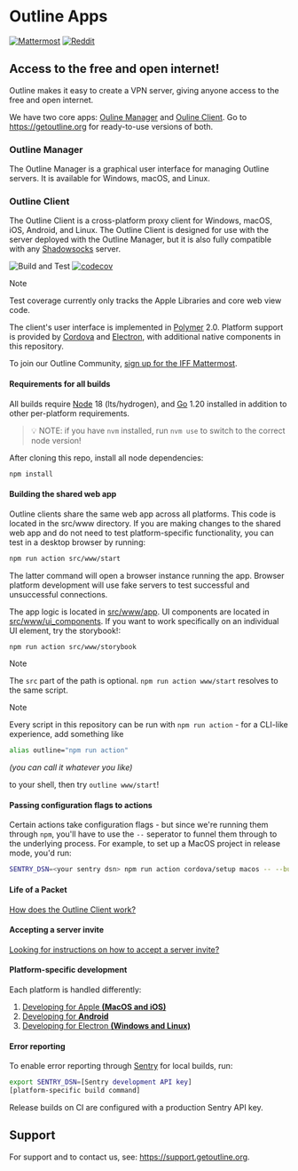# Outline Apps

[![Mattermost](https://badgen.net/badge/Mattermost/Outline%20Community/blue)](https://community.internetfreedomfestival.org/community/channels/outline-community) [![Reddit](https://badgen.net/badge/Reddit/r%2Foutlinevpn/orange)](https://www.reddit.com/r/outlinevpn/)

## Access to the free and open internet!

Outline makes it easy to create a VPN server, giving anyone access to the free and open internet.

We have two core apps: [Ouline Manager](./server_manager) and [Ouline Client](./src). Go to https://getoutline.org for ready-to-use versions of both.

### Outline Manager

The Outline Manager is a graphical user interface for managing Outline servers. It is available for Windows, macOS, and Linux.

### Outline Client

The Outline Client is a cross-platform proxy client for Windows, macOS, iOS, Android, and Linux. The Outline Client is designed for use with the server deployed with the Outline Manager, but it is also fully compatible with any [Shadowsocks](https://shadowsocks.org/) server.

<!--- TODO: Move this detail into its own client folder. -->

![Build and Test](https://github.com/Jigsaw-Code/outline-client/actions/workflows/build_and_test_debug_client.yml/badge.svg?branch=master) [![codecov](https://codecov.io/gh/Jigsaw-Code/outline-client/branch/master/graph/badge.svg?token=gasD8v5tjn)](https://codecov.io/gh/Jigsaw-Code/outline-client)

> [!NOTE]
> Test coverage currently only tracks the Apple Libraries and core web view code.

The client's user interface is implemented in [Polymer](https://www.polymer-project.org/) 2.0. Platform support is provided by [Cordova](https://cordova.apache.org/) and [Electron](https://electronjs.org/), with additional native components in this repository.

To join our Outline Community, [sign up for the IFF Mattermost](https://wiki.digitalrights.community/index.php?title=IFF_Mattermost).

#### Requirements for all builds

All builds require [Node](https://nodejs.org/) 18 (lts/hydrogen), and [Go](https://golang.org/) 1.20 installed in addition to other per-platform requirements.

> 💡 NOTE: if you have `nvm` installed, run `nvm use` to switch to the correct node version!

After cloning this repo, install all node dependencies:

```sh
npm install
```

#### Building the shared web app

Outline clients share the same web app across all platforms. This code is located in the src/www directory. If you are making changes to the shared web app and do not need to test platform-specific functionality, you can test in a desktop browser by running:

```sh
npm run action src/www/start
```

The latter command will open a browser instance running the app. Browser platform development will use fake servers to test successful and unsuccessful connections.

The app logic is located in [src/www/app](src/www/app). UI components are located in [src/www/ui_components](src/www/ui_components). If you want to work specifically on an individual UI element, try the storybook!:

```sh
npm run action src/www/storybook
```

> [!NOTE]
> The `src` part of the path is optional. `npm run action www/start` resolves to the same script.

> [!NOTE]
> Every script in this repository can be run with `npm run action` -
> for a CLI-like experience, add something like
>
> ```sh
> alias outline="npm run action"
> ```
>
> _(you can call it whatever you like)_
>
> to your shell, then try `outline www/start`!

#### Passing configuration flags to actions

Certain actions take configuration flags - but since we're running them through `npm`, you'll have to use the `--` seperator to funnel them through to the underlying process. For example, to set up a MacOS project in release mode, you'd run:

```sh
SENTRY_DSN=<your sentry dsn> npm run action cordova/setup macos -- --buildMode=release --versionName=<your version name>
```

#### Life of a Packet

[How does the Outline Client work?](docs/life_of_a_packet.md)

#### Accepting a server invite

[Looking for instructions on how to accept a server invite?](docs/invitation_instructions.md)

#### Platform-specific development

Each platform is handled differently:

1. [Developing for Apple **(MacOS and iOS)**](src/cordova/apple)
2. [Developing for **Android**](src/cordova/android)
3. [Developing for Electron **(Windows and Linux)**](src/electron)

#### Error reporting

To enable error reporting through [Sentry](https://sentry.io/) for local builds, run:

```bash
export SENTRY_DSN=[Sentry development API key]
[platform-specific build command]
```

Release builds on CI are configured with a production Sentry API key.

## Support

For support and to contact us, see: https://support.getoutline.org.
